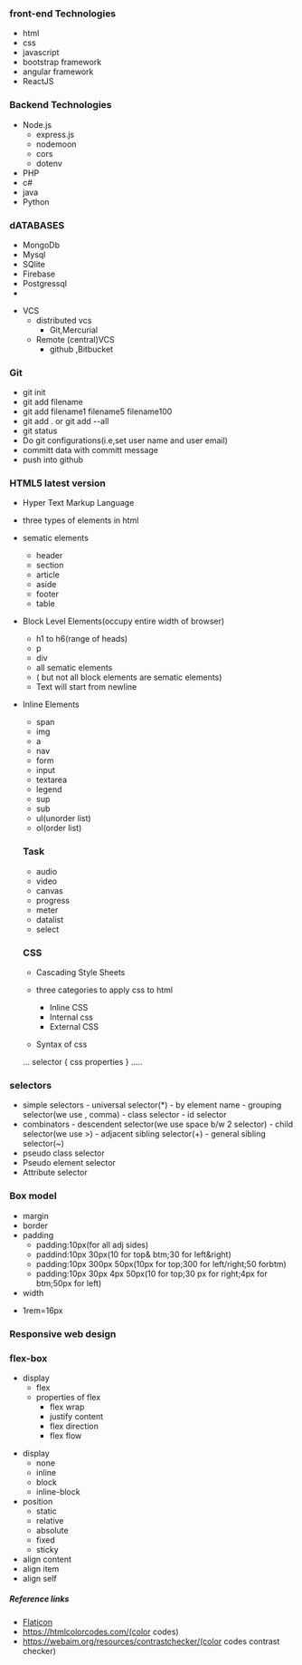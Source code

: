 ### front-end Technologies



- html
- css
- javascript
- bootstrap framework
- angular framework
- ReactJS


### Backend Technologies


- Node.js
   - express.js
   - nodemoon
   - cors
   - dotenv
- PHP
- c#
- java
- Python



### dATABASES

- MongoDb
- Mysql
- SQlite
- Firebase
- Postgressql
- 

+ VCS
   - distributed vcs
     - Git,Mercurial
   -  Remote (central)VCS
      - github ,Bitbucket


### Git


- git init
- git add filename
- git add filename1 filename5 filename100
- git add . or git add --all
- git status
- Do git configurations(i.e,set user name and user email)
- committ data with committ message
- push into github


### HTML5 latest version

- Hyper Text Markup Language 
- three types of elements in html
- sematic elements
    - header
    - section
    - article
    - aside
    - footer
    - table
- Block Level Elements(occupy entire width of browser)
    - h1 to h6(range of heads)
    - p
   - div
   - all sematic elements
   - ( but not all block elements are sematic elements)
   - Text will start from newline
- Inline Elements
   - span
   - img
   - a
   - nav
   - form
   - input
   - textarea
   - legend
   - sup
   - sub
   - ul(unorder list)
   - ol(order list)

   ### Task

   - audio
   - video
   - canvas
   - progress
   - meter
   - datalist
   - select


   ### CSS

   + Cascading Style Sheets
   
   + three categories to apply css to html
      - Inline CSS
      - Internal css
      - External CSS

   + Syntax of css

   ...
   selector
   {
        css properties
   }
   .....

### selectors

+ simple selectors
      - universal selector(*)
      - by element name
      - grouping selector(we use , comma)
      - class selector
      - id selector
+ combinators
      - descendent selector(we use space b/w 2 selector)
      - child selector(we use >)
      - adjacent sibling selector(+)
      - general sibling selector(~)
+ pseudo class selector
+ Pseudo element selector
+ Attribute selector


### Box model

+ margin
+ border
+ padding
   - padding:10px(for all adj sides)
   - paddind:10px 30px(10 for top& btm;30 for left&right)
   - padding:10px 300px 50px(10px for top;300 for left/right;50 forbtm)
   - padding:10px 30px 4px 50px(10 for top;30 px for right;4px for btm;50px for left)
+ width
- 1rem=16px

### Responsive web design
### flex-box
- display
    - flex
    - properties of flex
       - flex wrap
       - justify content
       - flex direction
       - flex flow

+ display
   - none
   - inline
   - block
   - inline-block
+ position
   - static
   - relative
   - absolute
   - fixed
   - sticky
+ align content
+ align item
+ align self

##### Reference links
- [Flaticon](https://www.flaticon.com)
- https://htmlcolorcodes.com/(color codes)
- https://webaim.org/resources/contrastchecker/(color codes contrast checker)

  